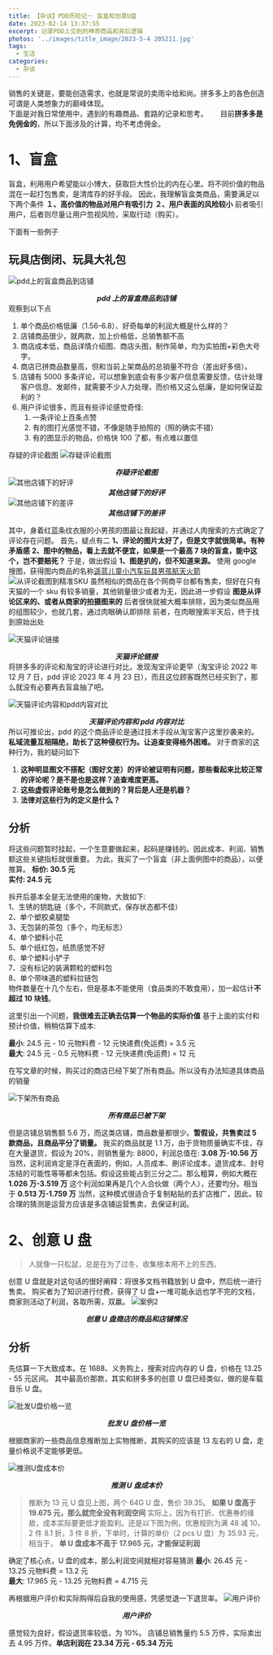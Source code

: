 ```yaml
---
title: 【杂谈】PDD历险记－ 盲盒和创意U盘
date: 2023-02-14 13:37:55
excerpt: 记录PDD上见到的神奇商品和背后逻辑
photos: '../images/title_image/2023-5-4 205211.jpg'
tags:
  - 生活
categories:
  - 杂谈
---
```


<!-- @format -->

销售的关键是，要能创造需求，也就是常说的卖雨伞给和尚。拼多多上的各色创造可谓是人类想象力的巅峰体现。  
下面是对我日常使用中，遇到的有趣商品、套路的记录和思考。　　
目前**拼多多是免佣金的**，所以下面涉及的计算，均不考虑佣金。

<!--more-->

# 1、盲盒

盲盒，利用用户希望能以小博大，获取巨大性价比的内在心里。将不同价值的物品混在一起打包售卖，是清库存的好手段。
因此，我理解盲盒类商品，需要满足以下两个条件
**１、高价值的物品对用户有吸引力**
**２、用户表面的风险较小**
前者吸引用户，后者则尽量让用户忽视风险，采取行动（购买）。

下面有一些例子

## 玩具店倒闭、玩具大礼包

![pdd上的盲盒商品到店铺](../images/pdd-hp-all0.png)

**_<center>pdd 上的盲盒商品到店铺</center>_**
观察到以下点

1. 单个商品价格低廉（1.56-6.8）、好奇每单的利润大概是什么样的？
2. 店铺商品很少，就两款，加上价格低，总销售额不高
3. 商店成本低，商品详情介绍图、商店头图，制作简单，均为实拍图+彩色大号字。
4. 商店已拼商品数量高，但和当前上架商品的总销量不符合（差出好多倍）。
5. 店铺有 5000 多条评论，可以想象到底会有多少客户信息需要反馈，估计处理客户信息、发邮件，就需要不少人力处理，而价格又这么低廉，是如何保证盈利的？
6. 用户评论很多，而且有些评论感觉奇怪:
   1. 一条评论上百条点赞
   2. 有的图打光感觉不错，不像是随手拍照的（照的确实不错）
   3. 有的图显示的物品，价格快 100 了都，有点难以置信

存疑的评论截图
![存疑评论截图](../images/pdd-hp-all1-1.png)
**_<center>存疑评论截图</center>_**
![其他店铺下的好评](../images/pdd-hp-all1.png)
**_<center>其他店铺下的好评</center>_**
![其他店铺下的差评](../images/pdd-hp-all2.png)
**_<center>其他店铺下的差评</center>_**

其中，身着红蓝条纹衣服的小男孩的图最让我起疑，并通过人肉搜索的方式确定了评论存在问题。
首先，疑点有二
**1、评论的图片太好了，但是文字就很简单。有种矛盾感**
**2、图中的物品，看上去就不便宜，如果是一个最高 7 块的盲盒，能中这个，岂不要赔死？**
于是，做出假设
**1、图是扒的，但不知道来源。**
使用 google 搜图，获得图内商品的名称[遥蓝儿童小汽车玩具男孩航天火箭](https://detail.tmall.com/item_o.htm?id=693681025504&pcdegrade=true&de_count=1)
![从评论截图到精准SKU](../images/pdd-hp-all1-2.png#pic_center)
虽然相似的商品在各个网商平台都有售卖，但好在只有天猫的一个 sku 有较多销量，其他销量很少或者为无，因此进一步假设
**图是从评论区来的、或者从商家的拍摄图来的**
后者很快就被大概率排除，因为类似商品用的组图较少，也就几套，通过肉眼确认即排除
前者，在肉眼搜索半天后，终于找到原始出处

![天猫评论链接](../images/pdd-hp-all1-3.jpg)

**_<center>天猫评论链接</center>_**
将拼多多的评论和淘宝的评论进行对比，发现淘宝评论更早（淘宝评论 2022 年 12 月 7 日，pdd 评论 2023 年 4 月 23 日），而且这位顾客既然已经买到了，那么就没有必要再去盲盒抽了吧。

![天猫评论内容和pdd内容对比](../images/pdd-hp-all1-4.png)

**_<center>天猫评论内容和 pdd 内容对比</center>_**
所以可推论出，pdd 的这个商品评论是通过技术手段从淘宝客户这里抄袭来的。
**私域流量互相隔绝，助长了这种侵权行为。让追查变得格外困难。**
对于商家的这种行为，我的疑问如下

1. **这种明显图文不搭配（图好文差）的评论被证明有问题，那些看起来比较正常的评论呢？是不是也是这样？追查难度更高。**
2. **这些虚假评论账号是怎么做到的？背后是人还是机器？**
3. **法律对这些行为的定义是什么？**

## 分析

将这些问题暂时挂起，一个生意要做起来，起码是赚钱的。因此成本、利润、销售额这些关键指标就很重要。
为此，我买了一个盲盒（非上面例图中的商品），以便推算。
**标价: 30.5 元**  
**实付: 24.5 元**

拆开后基本全是无法使用的废物，大致如下:  
1、生锈的钥匙链（多个，不同款式，保存状态都不佳）  
2、单个塑胶桌腿垫  
3、无包装的茶包（多个，均无标志）  
4、单个塑料小花  
5、单个纸红包，纸质感觉不好  
6、单个塑料小铲子  
7、没有标记的装满颗粒的塑料包  
8、单个带味道的塑料拉链包  
物件数量在十几个左右，但是基本不能使用（食品类的不敢食用），加一起估计**不超过 10 块钱**。

这里引出一个问题，**我很难去正确去估算一个物品的实际价值**
基于上面的实付和预计价值，稍稍估算下成本:

**最小**: 24.5 元 - 10 元物料费 - 12 元快递费(免运费) = 3.5 元  
**最大**: 24.5 元 - 0.5 元物料费 - 12 元快递费(免运费) = 12 元

在写文章的时候，购买过的商店已经下架了所有商品。所以没有办法知道具体商品的销量

![下架所有商品](../images/pddnb-1-1.jpg)
**_<center>所有商品已被下架</center>_**

但是店铺总销售额 5.6 万，而这类店铺，商品数量都很少。**暂假设，共售卖过 5 款商品，且商品平分了销量。**
我买的商品就是 1.1 万，由于货物质量确实不佳，存在大量退货，假设为 20%，则销售量为: 8800，利润总值在: **3.08 万-10.56 万**
当然，这利润肯定是浮在表面的，例如，人员成本、刷评论成本，退货成本、封号冻结的可能性等等都未包括。假设这些能占到三分之二。那么粗算，例如大概在 **1.026 万-3.519 万**
这个利润如果再是几个人合伙做（两个人），还要均分。相当于 **0.513 万-1.759 万**
当然，这种模式很适合于复制粘贴的去扩店推广，因此，较合理的猜测是运营方应该是多店铺运营售卖，去保证利润。

# 2、创意 U 盘

> 人就像一只松鼠，总是在为了过冬，收集根本用不上的东西。

创意 U 盘就是对这句话的很好阐释：将很多文档书籍放到 U 盘中，然后统一进行售卖。
购买者为了知识进行付费，获得了 U 盘+一堆可能永远也学不完的文档，商家则活动了利润，各取所需，双赢。
![案例2](../images/pdd_goods_1.png#pic_center)
**_<center>创意 U 盘商店的商品和店铺情况</center>_**

## 分析

先估算一下大致成本。在 1688、义务购上，搜索对应内存的 U 盘，价格在 13.25 - 55 元区间。
其中最高价那款，其实和拼多多的创意 U 盘已经类似，做的是车载音乐 U 盘。

![批发U盘价格一览](../images/pdd_goods_2.png)
**_<center>批发 U 盘价格一览</center>_**

根据商家的一些商品信息推断加上实物推断，其购买的应该是 13 左右的 U 盘，走量价格说不定能够更低。

![推测U盘成本价](../images/pdd_goods_3.png)
**_<center>推测 U 盘成本价</center>_**

> 推断为 13 元 U 盘见上图，两个 64G U 盘，售价 39.35。
> **如果 U 盘高于 19.675 元，那么就完全没有利润空间**
> 实际上，因为有打折、优惠券的缘故，成本实际要更低才能盈利。还是以下图为例，优惠规则为满 48 减 10，2 件 8.1 折，3 件 8 折，下单时，计算的单价（2 pcs U 盘）为 35.93 元，相当于，
> **单 U 盘成本不高于 17.965 元，才能保证利润**

确定了核心点，U 盘的成本，那么利润空间就相对容易猜测
**最小**: 26.45 元 - 13.25 元物料费 = 13.2 元  
**最大**: 17.965 元 - 13.25 元物料费 = 4.715 元

再根据用户评价和实际购得后自我的使用感，凭感觉退一下退货率。
![用户评价](../images/pdd_goods_4.png)
**_<center>用户评价</center>_**

感觉较为良好，假设退货率较低，为 10%。
店铺总销售量约 5.5 万件，实际卖出去 4.95 万件。**单店利润在 23.34 万元 - 65.34 万元**
